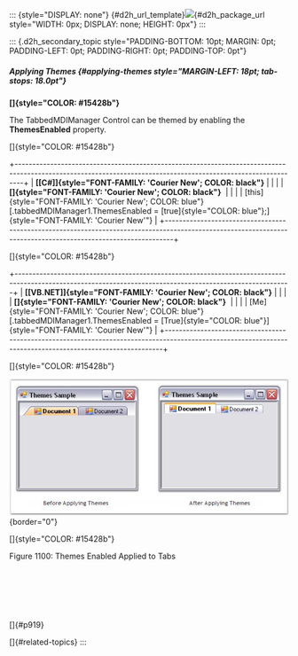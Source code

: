 ::: {style="DISPLAY: none"}
[](ms-xhelp:///?Id=d2h_url_template){#d2h_url_template}![](!package_url!){#d2h_package_url style="WIDTH: 0px; DISPLAY: none; HEIGHT: 0px"}
:::

::: {.d2h_secondary_topic style="PADDING-BOTTOM: 10pt; MARGIN: 0pt; PADDING-LEFT: 0pt; PADDING-RIGHT: 0pt; PADDING-TOP: 0pt"}
##### Applying Themes {#applying-themes style="MARGIN-LEFT: 18pt; tab-stops: 18.0pt"}

**[]{style="COLOR: #15428b"}** 

The TabbedMDIManager Control can be themed by enabling the **ThemesEnabled** property.

[]{style="COLOR: #15428b"} 

+--------------------------------------------------------------------------------------------------------------------------------------------------------------+
| **[\[C#\]]{style="FONT-FAMILY: 'Courier New'; COLOR: black"}**                                                                                               |
|                                                                                                                                                              |
| **[]{style="FONT-FAMILY: 'Courier New'; COLOR: black"}**                                                                                                     |
|                                                                                                                                                              |
| [this]{style="FONT-FAMILY: 'Courier New'; COLOR: blue"}[.tabbedMDIManager1.ThemesEnabled = [true]{style="COLOR: blue"};]{style="FONT-FAMILY: 'Courier New'"} |
+--------------------------------------------------------------------------------------------------------------------------------------------------------------+

[]{style="COLOR: #15428b"} 

+-----------------------------------------------------------------------------------------------------------------------------------------------------------+
| **[\[VB.NET\]]{style="FONT-FAMILY: 'Courier New'; COLOR: black"}**                                                                                        |
|                                                                                                                                                           |
| **[]{style="FONT-FAMILY: 'Courier New'; COLOR: black"}**                                                                                                  |
|                                                                                                                                                           |
| [Me]{style="FONT-FAMILY: 'Courier New'; COLOR: blue"}[.tabbedMDIManager1.ThemesEnabled = [True]{style="COLOR: blue"}]{style="FONT-FAMILY: 'Courier New'"} |
+-----------------------------------------------------------------------------------------------------------------------------------------------------------+

[]{style="COLOR: #15428b"} 

![](ImagesExt/image76_1078.jpg){border="0"}

[]{style="COLOR: #15428b"} 

Figure 1100: Themes Enabled Applied to Tabs

 

 

 

[]{#p919} 

[]{#related-topics}
:::
